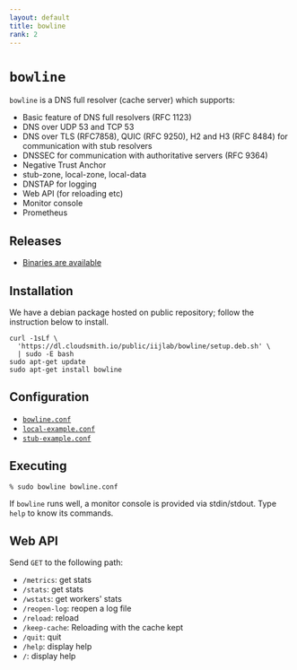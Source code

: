```yaml
---
layout: default
title: bowline
rank: 2
---
```


# `bowline`

`bowline` is a DNS full resolver (cache server) which supports:

* Basic feature of DNS full resolvers (RFC 1123)
* DNS over UDP 53 and TCP 53
* DNS over TLS (RFC7858), QUIC (RFC 9250), H2 and H3 (RFC 8484) for communication with stub resolvers
* DNSSEC for communication with authoritative servers (RFC 9364)
* Negative Trust Anchor
* stub-zone, local-zone, local-data
* DNSTAP for logging
* Web API (for reloading etc)
* Monitor console
* Prometheus

## Releases

* [Binaries are available](https://github.com/iijlab/dnsext/releases)

## Installation

We have a debian package hosted on public repository; follow the instruction below to install.

```
curl -1sLf \
  'https://dl.cloudsmith.io/public/iijlab/bowline/setup.deb.sh' \
  | sudo -E bash
sudo apt-get update
sudo apt-get install bowline
```

## Configuration

* [`bowline.conf`](https://github.com/iijlab/dnsext/blob/main/dnsext-bowline/bowline/bowline.conf)
* [`local-example.conf`](https://github.com/iijlab/dnsext/blob/main/dnsext-bowline/bowline/local-example.conf)
* [`stub-example.conf`](https://github.com/iijlab/dnsext/blob/main/dnsext-bowline/bowline/stub-example.conf)

## Executing

```
% sudo bowline bowline.conf
```

If `bowline` runs well, a monitor console is provided via stdin/stdout. Type `help` to know its commands.

## Web API

Send `GET` to the following path:

* `/metrics`: get stats
* `/stats`: get stats
* `/wstats`: get workers' stats
* `/reopen-log`: reopen a log file
* `/reload`: reload
* `/keep-cache`: Reloading with the cache kept
* `/quit`: quit
* `/help`: display help
* `/`: display help
